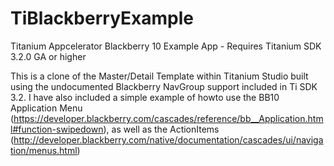 TiBlackberryExample
===================

Titanium Appcelerator Blackberry 10 Example App - Requires Titanium SDK 3.2.0 GA or higher

This is a clone of the Master/Detail Template within Titanium Studio built using the undocumented Blackberry NavGroup support included in Ti SDK 3.2. I have also included a simple example of howto use the BB10 Application Menu (https://developer.blackberry.com/cascades/reference/bb__Application.html#function-swipedown), as well as the ActionItems (http://developer.blackberry.com/native/documentation/cascades/ui/navigation/menus.html)
